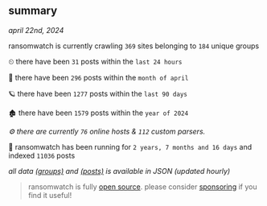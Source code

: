 
## summary
_april 22nd, 2024_

ransomwatch is currently crawling `369` sites belonging to `184` unique groups

⏲ there have been `31` posts within the `last 24 hours`

🦈 there have been `296` posts within the `month of april`

🪐 there have been `1277` posts within the `last 90 days`

🏚 there have been `1579` posts within the `year of 2024`

_⚙️ there are currently `76` online hosts & `112` custom parsers._

🦕 ransomwatch has been running for `2 years, 7 months and 16 days` and indexed `11036` posts

_all data  [(groups)](http://ransomwhat.telemetry.ltd/groups) and [(posts)](http://ransomwhat.telemetry.ltd/posts) is available in JSON (updated hourly)_

> ransomwatch is fully [open source](https://github.com/joshhighet/ransomwatch#ransomwatch--). please consider [sponsoring](https://github.com/sponsors/joshhighet) if you find it useful!
